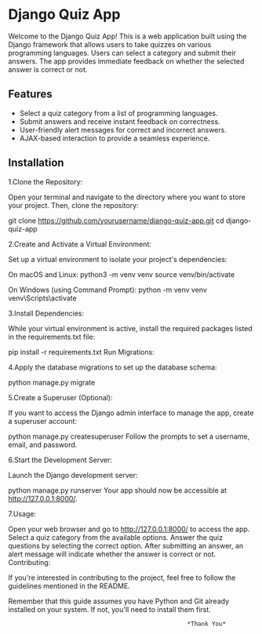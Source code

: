 
# Django Quiz App

Welcome to the Django Quiz App! This is a web application built using the Django framework that allows users to take quizzes on various programming languages. Users can select a category and submit their answers. The app provides immediate feedback on whether the selected answer is correct or not.

## Features

- Select a quiz category from a list of programming languages.
- Submit answers and receive instant feedback on correctness.
- User-friendly alert messages for correct and incorrect answers.
- AJAX-based interaction to provide a seamless experience.

## Installation


1.Clone the Repository:

  Open your terminal and navigate to the directory where you want to store your project. Then, clone the repository:

  git clone https://github.com/yourusername/django-quiz-app.git
  cd django-quiz-app


2.Create and Activate a Virtual Environment:

  Set up a virtual environment to isolate your project's dependencies:
 
  On macOS and Linux:
  python3 -m venv venv
  source venv/bin/activate
  
  On Windows (using Command Prompt):
  python -m venv venv
  venv\Scripts\activate

3.Install Dependencies:

  While your virtual environment is active, install the required packages listed in the requirements.txt file:

  pip install -r requirements.txt
  Run Migrations:

4.Apply the database migrations to set up the database schema:

  python manage.py migrate

5.Create a Superuser (Optional):

  If you want to access the Django admin interface to manage the app, create a superuser account:

  python manage.py createsuperuser
  Follow the prompts to set a username, email, and password.

6.Start the Development Server:

  Launch the Django development server:

  python manage.py runserver
  Your app should now be accessible at http://127.0.0.1:8000/.

7.Usage:

  Open your web browser and go to http://127.0.0.1:8000/ to access the app.
  Select a quiz category from the available options.
  Answer the quiz questions by selecting the correct option.
  After submitting an answer, an alert message will indicate whether the answer is correct or not.
  Contributing:

If you're interested in contributing to the project, feel free to follow the guidelines mentioned in the README.

Remember that this guide assumes you have Python and Git already installed on your system. If not, you'll need to install them first.

                                                       *Thank You*

